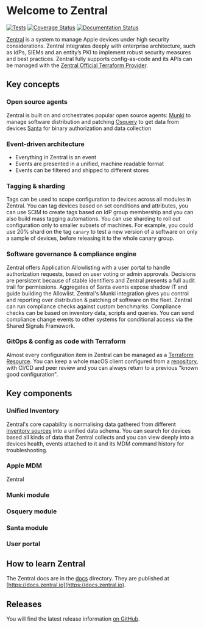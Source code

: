 # Welcome to Zentral

[![Tests](https://github.com/zentralopensource/zentral/actions/workflows/tests.yml/badge.svg)](https://github.com/zentralopensource/zentral/actions/workflows/tests.yml)
[![Coverage Status](https://coveralls.io/repos/github/zentralopensource/zentral/badge.svg?branch=main)](https://coveralls.io/github/zentralopensource/zentral?branch=main)
[![Documentation Status](https://readthedocs.org/projects/zentral/badge/?version=latest)](https://docs.zentral.io)

[Zentral](https://zentral.com) is a system to manage Apple devices under high security considerations. Zentral integrates deeply with enterprise architecture, such as IdPs, SIEMs and an entity’s PKI to implement robust security measures and best practices. Zentral fully supports config-as-code and its APIs can be managed with the [Zentral Official Terraform Provider](https://registry.terraform.io/providers/zentralopensource/zentral/latest/docs).

## Key concepts

### Open source agents
Zentral is built on and orchestrates popular open source agents:
[Munki](https://github.com/munki/munki) to manage software distribution and patching
[Osquery](https://github.com/osquery/osquery) to get data from devices
[Santa](https://github.com/northpolesec/santa) for binary authorization and data collection

### Event-driven architecture
- Everything in Zentral is an event
- Events are presented in a unified, machine readable format
- Events can be filtered and shipped to different stores

### Tagging & sharding
Tags can be used to scope configuration to devices across all modules in Zentral. You can tag devices based on set conditions and attributes, you can use SCIM to create tags based on IdP group membership and you can also build mass tagging automations.
You can use sharding to roll out configuration only to smaller subsets of machines. For example, you could use 20% shard on the tag `canary` to test a new version of a software on only a sample of devices, before releasing it to the whole canary group. 

### Software governance & compliance engine
Zentral offers Application Allowlisting with a user portal to handle authorization requests, based on user voting or admin approvals. Decisions are persistent because of stable identifiers and Zentral presents a full audit trail for permissions. Aggregates of Santa events expose shadow IT and guide building the Allowlist. Zentral's Munki integration gives you control and reporting over distribution & patching of software on the fleet. 
Zentral can run compliance checks against custom benchmarks. Compliance checks can be based on inventory data, scripts and queries. You can send compliance change events to other systems for conditional access via the Shared Signals Framework.

### GitOps & config as code with Terraform
Almost every configuration item in Zentral can be managed as a [Terraform Resource](https://registry.terraform.io/providers/zentralopensource/zentral/latest/docs). You can keep a whole macOS client configured from a [repository](https://github.com/zentralopensource/zentral-cloud-tf-starter-kit), with CI/CD and peer review and you can always return to a previous "known good configuration". 

## Key components

### Unified Inventory
Zentral's core capability is normalising data gathered from different [inventory sources](https://docs.zentral.io/en/latest/apps/inventory/) into a unified data schema. You can search for devices based all kinds of data that Zentral collects and you can view deeply into a devices health, events attached to it and its MDM command history for troubleshooting.

### Apple MDM
Zentral 

### Munki module

### Osquery module 

### Santa module

### User portal

## How to learn Zentral
The Zentral docs are in the [docs](https://github.com/zentralopensource/zentral/blob/main/docs) directory. They are published at [https://docs.zentral.io](https://docs.zentral.io).

## Releases
You will find the latest release information [on GitHub](https://github.com/zentralopensource/zentral/releases).
